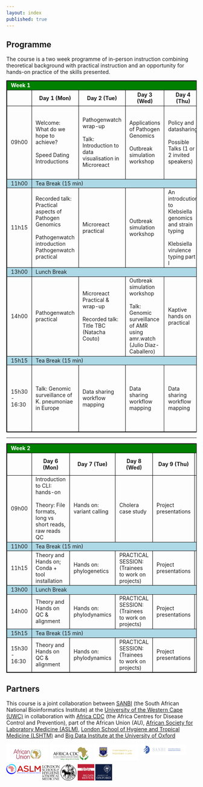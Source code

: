 ```yaml
---
layout: index
published: true
---
```

## Programme

The course is a two week programme of in-person instruction combining theoretical background with practical instruction and an opportunity for hands-on practice of the skills presented.

<!-- LEAVE THIS TABLE ALONE - the rest of the page continues where it says BELOWTHETABLE -->

<style>
    td, th, table { border: 1px solid black; }
    td, th {padding-left: 10px; padding-right: 10px; }
    th { font-weight: bold }
    .break { background: lightblue; }
    .weekheader { background: green; color: white }
</style>

<table>
  <tr class="weekheader">
    <td colspan="6">
      <strong>Week 1</strong>
    </td>
  </tr>
  <tr style="border: 1px solid black;">
    <td></td>
    <th>Day 1 (Mon)</th>
    <th>Day 2 (Tue)</th>
    <th>Day 3 (Wed)</th>
    <th>Day 4 (Thu)</th>
    <th>Day 5 (Fri)</th>
  </tr>
  <tr>
    <td>09h00</td>
    <td>Welcome: What do we hope to achieve?<br><br>Speed Dating Introductions</td>
    <td>Pathogenwatch wrap-up<br><br>Talk: Introduction to data visualisation in Microreact</td>
    <td>Applications of Pathogen Genomics<br><br>Outbreak simulation workshop</td> 
    <td>Policy and datasharing<br><br>Possible Talks (1 or 2 invited speakers)</td> 
    <td>Kaptive hands on practical: review and discussion<br><br>Klebsiella virulence typing part II</td>    
  </tr>
  <tr class="break">
    <td>11h00</td>
    <td colspan="5">Tea Break (15 min)</td>
  </tr>
  <tr>
    <td>11h15</td>
    <td>Recorded talk: Practical aspects of Pathogen Genomics<br><br>Pathogenwatch introduction<br>Pathogenwatch practical </td>
    <td>Microreact practical</td>
    <td>Outbreak simulation workshop</td>
    <td>An introdcution to Klebsiella genomics and strain typing<br><br>Klebsiella virulence typing part I</td>
    <td>Klebsiella AMR & plasmid typing<br><br>Kleborate hands on practical</td>
  </tr>
  <tr class="break">
    <td>13h00</td>
    <td colspan="5">Lunch Break</td>
  </tr>
  <tr>
    <td>14h00</td>
    <td>Pathogenwatch practical</td>
    <td>Microreact Practical & wrap-up<br><br>Recorded talk: Title TBC (Natacha Couto)</td>
    <td>Outbreak simulation workshop<br><br>Talk: Genomic surveillance of AMR using amr.watch (Julio Diaz-Caballero)</td>
    <td>Kaptive hands on practical</td>
    <td>Kleborate hands on practical</td> 
  </tr>
  <tr class="break">
    <td>15h15</td>
    <td colspan="5">Tea Break (15 min)</td>
  </tr>
  <tr>
    <td>15h30 - 16:30</td>
    <td>Talk: Genomic surveillance of K. pneumoniae in Europe</td>
    <td>Data sharing workflow mapping</td>
    <td>Data sharing workflow mapping</td>
    <td>Data sharing workflow mapping</td>
    <td>Kleborate hands on practical: review & discussion<br><br> Data sharing workflow mapping</td>

  </tr>
</table>

<hr>

<table>
  <tr class="weekheader">
    <td colspan="6"><strong>Week 2</strong></td>
  </tr>
  <tr>
    <td></td>
    <th>Day 6 (Mon)</th>
    <th>Day 7 (Tue)</th>
    <th>Day 8 (Wed)</th>
    <th>Day 9 (Thu)</th>
    <th>Day 10 (Fri)</th>
  </tr>
  <tr>
    <td>09h00</td>
    <td>Introduction to CLI: hands-on<br><br>Theory: File formats, long vs short reads, raw reads QC</td>
    <td>Hands on: variant calling</td>
    <td>Cholera case study</td>
    <td>Project presentations</td>
  </tr>
  <tr class="break">
    <td>11h00</td>
    <td colspan="5">Tea Break (15 min) </td>
  </tr>
  <tr>
    <td>11h15</td>
    <td>Theory and Hands on; Conda + tool installation</td>
    <td>Hands on: phylogenetics</td>
    <td>PRACTICAL SESSION: (Trainees to work on projects)</td>
    <td>Project presentations</td>
    <td></td>
  </tr>
  <tr class="break">
    <td>13h00</td>
    <td colspan="5">Lunch Break</td>
  </tr>
  <tr>
    <td>14h00</td>
    <td>Theory and Hands on QC & alignment </td>
    <td>Hands on: phylodynamics</td>
    <td>PRACTICAL SESSION: (Trainees to work on projects)</td>
    <td>Project presentations</td>
    <td></td>
  </tr>
   <tr class="break">
    <td>15h15</td>
    <td colspan="5">Tea Break (15 min)</td>
  </tr>
  <tr>
    <td>15h30 - 16:30</td>
    <td>Theory and Hands on QC & alignment</td>
    <td>Hands on: phylodynamics</td>
    <td>PRACTICAL SESSION: (Trainees to work on projects)</td>
    <td>Project presentations</td>
    <td></td>
  </tr>
    
</table>

<!-- BELOWTHETABLE -->

## Partners

This course is a joint collaboration between [SANBI](https://www.sanbi.ac.za/) (the South African National Bioinformatics Institute) at the 
[University of the Western Cape (UWC)](https://www.uwc.ac.za/) in collaboration with [Africa CDC](https://africacdc.org) (the Africa Centres for Disease Control and Prevention), part of the African Union (AU), [African Society for Laboratory Medicine (ASLM)](https://aslm.org/), [London School of Hygiene and Tropical Medicine (LSHTM)](https://www.lshtm.ac.uk/) and [Big Data Institute at the University of Oxford](https://www.bdi.ox.ac.uk/)

<p float="left">
  <img src="img/african_union_logo.svg" width="22%" align="top">
  <img src="img/africacdc_logo.svg" width="22%" align="top">
  <img src="img/uwc_logo.svg" width="24%" align="top">
  <img src="img/sanbi_logo.svg" width="24%" align="top">
  <img src="img/aslm_logo.jpg" width="18%" align="top">
  <img src="img/LSHTMLogo2020.svg" width="18%" align="top">
  <img src="img/Big_Data_Institute_logo.jpg" width="18%" align="top">
</p>

